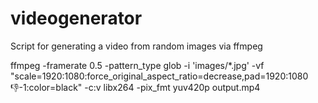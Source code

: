 # videogenerator
Script for generating a video from random images via ffmpeg

ffmpeg -framerate 0.5 -pattern_type glob -i 'images/*.jpg' -vf "scale=1920:1080:force_original_aspect_ratio=decrease,pad=1920:1080:-1:-1:color=black" -c:v libx264 -pix_fmt yuv420p output.mp4
